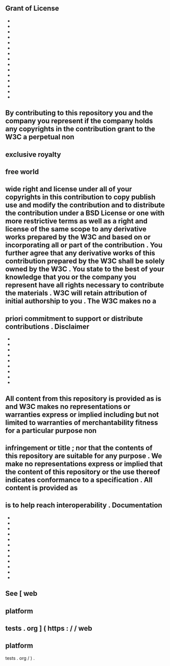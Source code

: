 Grant
of
License
-
-
-
-
-
-
-
-
-
-
-
-
-
-
-
-
By
contributing
to
this
repository
you
and
the
company
you
represent
if
the
company
holds
any
copyrights
in
the
contribution
grant
to
the
W3C
a
perpetual
non
-
exclusive
royalty
-
free
world
-
wide
right
and
license
under
all
of
your
copyrights
in
this
contribution
to
copy
publish
use
and
modify
the
contribution
and
to
distribute
the
contribution
under
a
BSD
License
or
one
with
more
restrictive
terms
as
well
as
a
right
and
license
of
the
same
scope
to
any
derivative
works
prepared
by
the
W3C
and
based
on
or
incorporating
all
or
part
of
the
contribution
.
You
further
agree
that
any
derivative
works
of
this
contribution
prepared
by
the
W3C
shall
be
solely
owned
by
the
W3C
.
You
state
to
the
best
of
your
knowledge
that
you
or
the
company
you
represent
have
all
rights
necessary
to
contribute
the
materials
.
W3C
will
retain
attribution
of
initial
authorship
to
you
.
The
W3C
makes
no
a
-
priori
commitment
to
support
or
distribute
contributions
.
Disclaimer
-
-
-
-
-
-
-
-
-
-
All
content
from
this
repository
is
provided
as
is
and
W3C
makes
no
representations
or
warranties
express
or
implied
including
but
not
limited
to
warranties
of
merchantability
fitness
for
a
particular
purpose
non
-
infringement
or
title
;
nor
that
the
contents
of
this
repository
are
suitable
for
any
purpose
.
We
make
no
representations
express
or
implied
that
the
content
of
this
repository
or
the
use
thereof
indicates
conformance
to
a
specification
.
All
content
is
provided
as
-
is
to
help
reach
interoperability
.
Documentation
-
-
-
-
-
-
-
-
-
-
-
-
-
See
[
web
-
platform
-
tests
.
org
]
(
https
:
/
/
web
-
platform
-
tests
.
org
/
)
.
